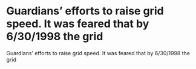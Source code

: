 # Guardians’ efforts to raise grid speed. It was feared that by 6/30/1998 the grid

Guardians’ efforts to raise grid speed. It was feared that by 6/30/1998 the grid